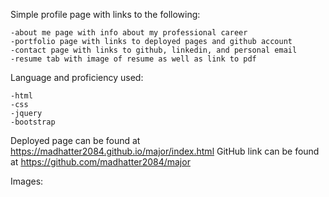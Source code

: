 Simple profile page with links to the following:

    -about me page with info about my professional career
    -portfolio page with links to deployed pages and github account
    -contact page with links to github, linkedin, and personal email
    -resume tab with image of resume as well as link to pdf

Language and proficiency used:

    -html
    -css
    -jquery
    -bootstrap

Deployed page can be found at https://madhatter2084.github.io/major/index.html
GitHub link can be found at https://github.com/madhatter2084/major

Images:









